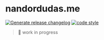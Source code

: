 # nandordudas.me

[![Generate release changelog](https://github.com/nandordudas/nandordudas.me/actions/workflows/release.yml/badge.svg)](https://github.com/nandordudas/nandordudas.me/actions/workflows/release.yml)
[![code style](https://antfu.me/badge-code-style.svg)](https://github.com/antfu/eslint-config)

> :construction: work in progress
